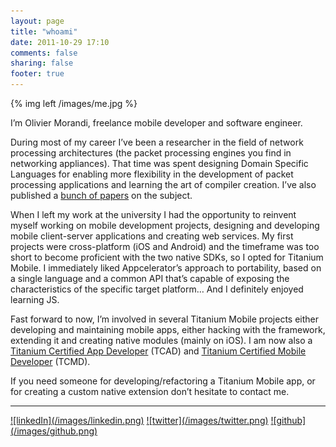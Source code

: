 ```yaml
---
layout: page
title: "whoami"
date: 2011-10-29 17:10
comments: false
sharing: false
footer: true
---
```

{% img left /images/me.jpg %}

I’m Olivier Morandi, freelance mobile developer and software engineer.

During most of my career I’ve been a researcher in the field of network processing architectures (the packet processing engines you find in networking appliances). That time was spent designing Domain Specific Languages for enabling more flexibility in the development of packet processing applications and learning the art of compiler creation. I’ve also published a [bunch of papers](http://netgroup.polito.it/pubs?name=Olivier+Morandi&type=All&keyword=none&order=year&submit=submit) on the subject.

When I left my work at the university I had the opportunity to reinvent myself working on mobile development projects, designing and developing mobile client-server applications and creating web services. My first projects were cross-platform (iOS and Android) and the timeframe was too short to become proficient with the two native SDKs, so I opted for Titanium Mobile.  I immediately liked Appcelerator’s approach to portability, based on a single language and a common API that’s capable of exposing the characteristics of the specific target platform… And I definitely enjoyed learning JS.

Fast forward to now, I’m involved in several Titanium Mobile projects either developing and maintaining mobile apps, either hacking with the framework, extending it and creating native modules (mainly on iOS). I am now also a <a href="/tcad">Titanium Certified App Developer</a> (TCAD) and <a href="/tcmd">Titanium Certified Mobile Developer</a> (TCMD).

If you need someone for developing/refactoring a Titanium Mobile app, or for creating a custom native extension don’t hesitate to contact me.
<hr>
<a href="http://it.linkedin.com/in/oliviermorandi">![linkedIn](/images/linkedin.png)</a> <a href="http://twitter.com/olivier_morandi">![twitter](/images/twitter.png)</a> <a href="https://github.com/omorandi">![github](/images/github.png)</a>

